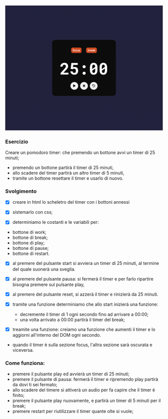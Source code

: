 ![imagine of result](./img/showfile.png)
### Esercizio
Creare un pomodoro timer: che premendo un bottone avvi un timer di 25 minuti;
- premendo un bottone partirà il timer di 25 minuti,
- allo scadere del timer partirà un altro timer di 5 minuti,
- tramite un bottone resettare il timer e usarlo di nuovo.

### Svolgimento
- [X] creare in html lo scheletro del timer con i bottoni annessi
- [X] sistemarlo con css;

- [X] determiniamo le costanti e le variabili per:
- bottone di work;
- bottone di break;
- bottone di play;
- bottone di pause;
- bottone di restart.
- [X] al premere del pulsante start si avviera un timer di 25 minuti, al termine del quale suonerà una sveglia.
- [X] al premere del pulsante pausa: si fermerà il timer e per farlo ripartire bisogna premere sul pulsante play,
- [X] al premere del pulsante reset, si azzerà il timer e rinizierà da 25 minuti.

- [X] tramite una funzione determiniamo che allo start inizierà una funzione:
  - decremente il timer di 1 ogni secondo fino ad arrivare a 00:00;
  - una volta arrivato a 00:00 partirà il timer del break;
- [X] treamite una funzione: creiamo una funzione che aumenti il timer e lo aggiorni all'interno del DOM ogni secondo.

- quando il timer è sulla sezione focus, l'altra sezione sarà oscurata e viceversa.

### Come funziona:
- premere il pulsante play ed avvierà un timer di 25 minuti;
- premere il pulsante di pausa: fermerà il timer e ripremendo play partirà da dovi ti sei fermato;
- allo scadere del timere si attiverà un audio per fa capire che il timer è finito;
- premere il pulsante play nuovamente, e partirà un timer di 5 minuti per il break;
- premere restart per riutilizzare il timer quante olte si vuole;